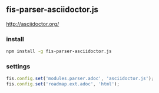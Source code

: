 ## fis-parser-asciidoctor.js

http://asciidoctor.org/

### install

```bash
npm install -g fis-parser-asciidoctor.js
```


### settings

```javascript
fis.config.set('modules.parser.adoc', 'asciidoctor.js');
fis.config.set('roadmap.ext.adoc', 'html');
```